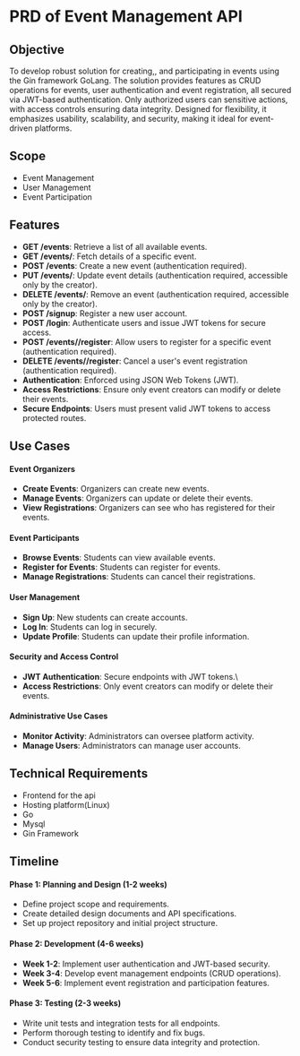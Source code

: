 # PRD of Event Management API
## Objective
To develop robust solution for creating,, and participating in events using the Gin framework GoLang. The solution provides features as CRUD operations for events, user authentication and event registration, all secured via JWT-based authentication. Only authorized users can sensitive actions, with access controls ensuring data integrity. Designed for flexibility, it emphasizes usability, scalability, and security, making it ideal for event-driven platforms.

## Scope

- Event Management
- User Management
- Event Participation

## Features

- **GET /events**: Retrieve a list of all available events.
- **GET /events/<id>**: Fetch details of a specific event.
- **POST /events**: Create a new event (authentication required).
- **PUT /events/<id>**: Update event details (authentication required, accessible only by the creator).
- **DELETE /events/<id>**: Remove an event (authentication required, accessible only by the creator).
- **POST /signup**: Register a new user account.
- **POST /login**: Authenticate users and issue JWT tokens for secure access.
- **POST /events/<id>/register**: Allow users to register for a specific event (authentication required).
- **DELETE /events/<id>/register**: Cancel a user's event registration (authentication required).
- **Authentication**: Enforced using JSON Web Tokens (JWT).
- **Access Restrictions**: Ensure only event creators can modify or delete their events.
- **Secure Endpoints**: Users must present valid JWT tokens to access protected routes.

## Use Cases

#### Event Organizers
- **Create Events**: Organizers can create new events.
- **Manage Events**: Organizers can update or delete their events.
- **View Registrations**: Organizers can see who has registered for their events.

#### Event Participants
- **Browse Events**: Students can view available events.
- **Register for Events**: Students can register for events.
- **Manage Registrations**: Students can cancel their registrations.

#### User Management
- **Sign Up**: New students can create accounts.
- **Log In**: Students can log in securely.
- **Update Profile**: Students can update their profile information.

#### Security and Access Control
- **JWT Authentication**: Secure endpoints with JWT tokens.\
- **Access Restrictions**: Only event creators can modify or delete their events.

#### Administrative Use Cases
- **Monitor Activity**: Administrators can oversee platform activity.
- **Manage Users**: Administrators can manage user accounts.

## Technical Requirements
 - Frontend for the api
 - Hosting platform(Linux)
 - Go
 - Mysql
 - Gin Framework

## Timeline

#### Phase 1: Planning and Design (1-2 weeks)
- Define project scope and requirements.
- Create detailed design documents and API specifications.
- Set up project repository and initial project structure.

#### Phase 2: Development (4-6 weeks)
- **Week 1-2**: Implement user authentication and JWT-based security.
- **Week 3-4**: Develop event management endpoints (CRUD operations).
- **Week 5-6**: Implement event registration and participation features.

#### Phase 3: Testing (2-3 weeks)
- Write unit tests and integration tests for all endpoints.
- Perform thorough testing to identify and fix bugs.
- Conduct security testing to ensure data integrity and protection.



